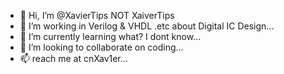 - 👋 Hi, I’m @XavierTips NOT XaiverTips
- 👀 I’m working in Verilog & VHDL .etc about Digital IC Design...
- 🌱 I’m currently learning what? I dont know...
- 💞️ I’m looking to collaborate on coding...
- 📫 reach me at cnXav1er...
